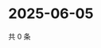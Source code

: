 # 2025-06-05

共 0 条

<!-- BEGIN ZHIHUVIDEO -->
<!-- 最后更新时间 Thu Jun 05 2025 11:42:26 GMT+0800 (China Standard Time) -->

<!-- END ZHIHUVIDEO -->
